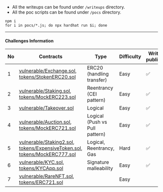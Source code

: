 

* All the writeups can be found under `/writeups` directory.  
* All the poc scripts can be found under `/pocs` directory.

```shell
npm i
for i in pocs/*.js; do npx hardhat run $i; done
```

----

#### Challenges Information

| No | Contracts 	| Type  	| Difficulty 	|   Writeup published	| POC published      	| Discord conversation |
| ---- |--------	|-------	|------------	|---	|--------------------	|- |
| 1 | [vulnerable/Exchange.sol](contracts/vulnerable/Exchange.sol),<br/>[tokens/StokenERC20.sol](contracts/tokens/StokenERC20.sol)      	| ERC20 (handling transfer) 	| Easy       	|   ✅	| ✅ 	| [link](https://discord.com/channels/787092485969150012/803395442578161756/936599859757187083) |
| 2 | [vulnerable/Staking.sol](contracts/vulnerable/Staking.sol),<br/>[tokens/MockERC223.sol](contracts/tokens/MockERC223.sol)   	|   Reentrancy (CEI pattern) 	|    Easy        	|   ✅	|   ✅                  	| [link](https://discord.com/channels/787092485969150012/803395442578161756/937672123521048606) |
| 3  | [vulnerable/Takeover.sol](contracts/vulnerable/Takeover.sol)  | Logical | Easy | ✅ | ✅ | [link](https://discord.com/channels/787092485969150012/803395442578161756/943136588798496790) |
| 4 | [vulnerable/Auction.sol](contracts/vulnerable/Auction.sol),<br/>[tokens/MockERC721.sol](contracts/tokens/MockERC721.sol)      	| Logical (Push vs Pull pattern) 	|   Easy     	|  ✅  	|  ✅	| [link](https://discord.com/channels/787092485969150012/803395442578161756/943874635576016976) |
| 5 | [vulnerable/Staking2.sol](contracts/vulnerable/Staking2.sol),<br/>[tokens/ExpensiveToken.sol](contracts/tokens/ExpensiveToken.sol),<br/>[tokens/MockERC777.sol](contracts/tokens/MockERC777.sol) | Logical, Reentrancy, Gas | Hard | ✅ | ✅ | [link](https://discord.com/channels/787092485969150012/803395442578161756/946058230625349642) |
| 6 | [vulnerable/KYC.sol](contracts/vulnerable/KYC.sol),<br/>[tokens/KYCApp.sol](contracts/tokens/KYCApp.sol) | Signature malleability | Easy | ✅ | ✅ | [link](https://discord.com/channels/787092485969150012/803395442578161756/948656907378368562) |
| 7 | [vulnerable/RareNFT.sol](contracts/vulnerable/RareNFT.sol),<br/>[tokens/ERC721.sol](contracts/tokens/ERC721.sol) |  | Easy |  |  |  |
